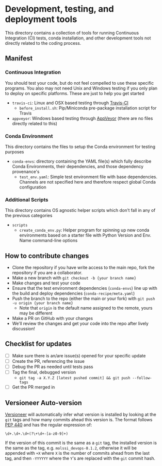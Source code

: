 # Development, testing, and deployment tools

This directory contains a collection of tools for running Continuous Integration (CI) tests, 
conda installation, and other development tools not directly related to the coding process.


## Manifest

### Continuous Integration

You should test your code, but do not feel compelled to use these specific programs. You also may not need Unix and 
Windows testing if you only plan to deploy on specific platforms. These are just to help you get started

* `travis-ci`: Linux and OSX based testing through [Travis-CI](https://about.travis-ci.com/) 
  * `before_install.sh`: Pip/Miniconda pre-package installation script for Travis 
* `appveyor`: Windows based testing through [AppVeyor](https://www.appveyor.com/) (there are no files directly related to this)

### Conda Environment

This directory contains the files to setup the Conda environment for testing purposes

* `conda-envs`: directory containing the YAML file(s) which fully describe Conda Environments, their dependencies, and those dependency provenance's
  * `test_env.yaml`: Simple test environment file with base dependencies. Channels are not specified here and therefore respect global Conda configuration
  
### Additional Scripts

This directory contains OS agnostic helper scripts which don't fall in any of the previous categories
* `scripts`
  * `create_conda_env.py`: Helper program for spinning up new conda environments based on a starter file with Python Version and Env. Name command-line options

## How to contribute changes
* Clone the repository if you have write access to the main repo, fork the repository if you are a collaborator.
* Make a new branch with `git checkout -b {your branch name}`
* Make changes and test your code
* Ensure that the test environment dependencies (`conda-envs`) line up with the build and deploy dependencies (`conda-recipe/meta.yaml`)
* Push the branch to the repo (either the main or your fork) with `git push -u origin {your branch name}`
  * Note that `origin` is the default name assigned to the remote, yours may be different
* Make a PR on GitHub with your changes
* We'll review the changes and get your code into the repo after lively discussion!

## Checklist for updates
* [ ] Make sure there is an/are issue(s) opened for your specific update
* [ ] Create the PR, referencing the issue
* [ ] Debug the PR as needed until tests pass
* [ ] Tag the final, debugged version 
  * `git tag -a X.Y.Z [latest pushed commit] && git push --follow-tags`
* [ ] Get the PR merged in

## Versioneer Auto-version
[Versioneer](https://github.com/warner/python-versioneer) will automatically infer what version 
is installed by looking at the `git` tags and how many commits ahead this version is. The format follows 
[PEP 440](https://www.python.org/dev/peps/pep-0440/) and has the regular expression of:
```regexp
\d+.\d+.\d+(?\+\d+-[a-z0-9]+)
```
If the version of this commit is the same as a `git` tag, the installed version is the same as the tag, 
e.g. `molssi_devops-0.1.2`, otherwise it will be appended with `+X` where `X` is the number of commits 
ahead from the last tag, and then `-YYYYYY` where the `Y`'s are replaced with the `git` commit hash.
